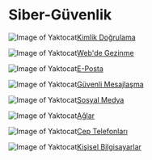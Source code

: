 # Siber-Güvenlik
![Image of Yaktocat](https://camo.githubusercontent.com/92c4c80f2c5f1a74a96b80133eb9a5506ac1449a43edb9a6b591b4dd59fad755/68747470733a2f2f692e6962622e636f2f586279475472502f312d61757468656e7469636174696f6e2d322d33367833362e706e67)[Kimlik Doğrulama](https://github.com/LuNiZz/personal-security-checklist#authentication)

![Image of Yaktocat](https://camo.githubusercontent.com/d9635c7678f7e29ba8a2aa4d0889467012c3354623ed9665b94b800622c91b55/68747470733a2f2f692e6962622e636f2f384b4d726462582f322d696e7465726e65742d33367833362e706e67)[Web'de Gezinme](https://github.com/LuNiZz/personal-security-checklist#web-browsing)

![Image of Yaktocat](https://camo.githubusercontent.com/0009b578f927aabb8b3c6619da324d1c725f2c7431f594bb3a8723fa57a0c5b1/68747470733a2f2f692e6962622e636f2f374e725857334c2f352d656d61696c2d33367833362e706e67)[E-Posta](https://github.com/LuNiZz/personal-security-checklist#emails)

![Image of Yaktocat](https://camo.githubusercontent.com/f091dd9419432b54eafecb45a238bece635daeee47d2f2d48525f31b7d2beb34/68747470733a2f2f692e6962622e636f2f4472574a4254392f31332d6d6573736167696e672d33367833362e706e67)[Güvenli Mesajlaşma](https://github.com/LuNiZz/personal-security-checklist#secure-messaging)

![Image of Yaktocat](https://camo.githubusercontent.com/ec34832cdd8552c33c1278bc31f6c0ef4934492613da3ba03c8be9db2994eb1c/68747470733a2f2f692e6962622e636f2f47465979584d642f362d736f6369616c2d6d656469612d33367833362e706e67)[Sosyal Medya](https://github.com/LuNiZz/personal-security-checklist#networking)

![Image of Yaktocat](https://camo.githubusercontent.com/54708079292b696d4d5eebb2f7f724ec8df140f831547b09d558a028710005d7/68747470733a2f2f692e6962622e636f2f3056545a5170482f332d6e6574776f726b696e672d33367833362e706e67)[Ağlar](https://github.com/LuNiZz/personal-security-checklist#web-browsing)

![Image of Yaktocat](https://camo.githubusercontent.com/44983a981d887a4821cea5f0c8cbdad24652b5dcc0c894111c32f220e65897da/68747470733a2f2f692e6962622e636f2f463357777173562f372d70686f6e65732d33367833362e706e67)[Cep Telefonları](https://github.com/LuNiZz/personal-security-checklist#mobile-devices)

![Image of Yaktocat](https://camo.githubusercontent.com/b54d44d60553ddb2307d0f7950596becdf159cb984d662c4611e5ce454abf8b3/68747470733a2f2f692e6962622e636f2f5a667463674a712f382d636f6d7075746572732d33367833362e706e67)[Kişisel Bilgisayarlar](https://github.com/LuNiZz/personal-security-checklist#personal-computers)

